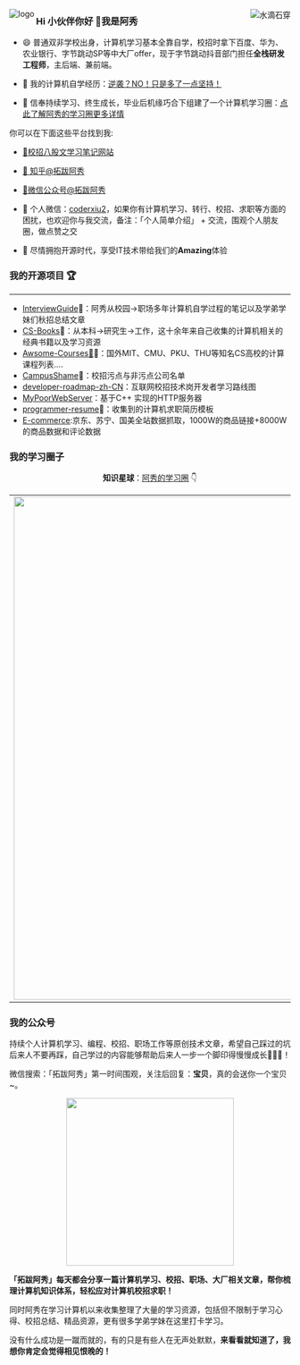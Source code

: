 <p>
<img src="https://github-readme-stats.vercel.app/api?username=forthespada
&show_icons=true" alt="logo" align="left" style="margin-bottom: 20px;" />
</p>



<img align="right" src="https://github-readme-stats.vercel.app/api?username=forthespada&show_icons=true&icon_color=CE1D2D&text_color=718096&bg_color=ffffff&hide_title=true"  alt="水滴石穿" align="right" style="margin-bottom: 20px;"/>



### Hi 小伙伴你好 👋我是阿秀

- :smile: 普通双非学校出身，计算机学习基本全靠自学，校招时拿下百度、华为、农业银行、字节跳动SP等中大厂offer，现于字节跳动抖音部门担任**全栈研发工程师**，主后端、兼前端。


- 🌱 我的计算机自学经历：[逆袭？NO！只是多了一点坚持！](https://mp.weixin.qq.com/s?__biz=Mzg2MDU0ODM3MA==&mid=2247490699&idx=1&sn=0f7a1ee4100a310d679f5ab84fbfa3bc&chksm=ce25e0f6f95269e08c740d212bc7b0d7a4f9a5c01b9a5fff7ed92c30f2348638a3b0c829374e&scene=178&cur_album_id=1738665691953594370#rd)
- 🤔 信奉持续学习、终生成长，毕业后机缘巧合下组建了一个计算机学习圈：[点此了解阿秀的学习圈更多详情](https://interviewguide.cn/notes/05-xiustar/01-xiustar_reading_guide/01-introduce.html#%E9%98%BF%E7%A7%80%E7%BB%84%E5%BB%BA%E4%BA%86%E4%B8%80%E4%B8%AA%E6%A0%A1%E6%8B%9B%E5%AD%A6%E4%B9%A0%E5%9C%88%E5%AD%90)

你可以在下面这些平台找到我:

- [🔭校招八股文学习笔记网站](https://interviewguide.cn/notes/01-guide/web-guide-reading.html)
- [:dog: 知乎@拓跋阿秀](https://www.zhihu.com/people/tuo-ba-a-xiu/answers)
- [👯微信公众号@拓跋阿秀](https://mp.weixin.qq.com/s/gRw25aRFBVB0lUhBAJqV5g)


- 💬 个人微信：[coderxiu2](https://axiu-image-bed.oss-cn-shanghai.aliyuncs.com/img/202204281304520.png)，如果你有计算机学习、转行、校招、求职等方面的困扰，也欢迎你与我交流，备注：「个人简单介绍」 + 交流，围观个人朋友圈，做点赞之交
- :clap: 尽情拥抱开源时代，享受IT技术带给我们的**Amazing**体验 

### 我的开源项目 🏆

---

- [InterviewGuide](https://github.com/forthespada/InterviewGuide)🚀：阿秀从校园->职场多年计算机自学过程的笔记以及学弟学妹们秋招总结文章
- [CS-Books](https://github.com/forthespada/CS-Books)🚀：从本科->研究生->工作，这十余年来自己收集的计算机相关的经典书籍以及学习资源
- [Awsome-Courses🚀](https://github.com/forthespada/Awsome-Courses)🚀：国外MIT、CMU、PKU、THU等知名CS高校的计算课程列表....
- [CampusShame](https://github.com/forthespada/CampusShame)🚀：校招污点与非污点公司名单
- [developer-roadmap-zh-CN](https://github.com/forthespada/developer-roadmap-zh-CN)：互联网校招技术岗开发者学习路线图
- [MyPoorWebServer](https://github.com/forthespada/MyPoorWebServer)：基于C++ 实现的HTTP服务器
- [programmer-resume](https://github.com/forthespada/programmer-resume)🚀：收集到的计算机求职简历模板
- [E-commerce](https://github.com/forthespada/E-commerce):京东、苏宁、国美全站数据抓取，1000W的商品链接+8000W的商品数据和评论数据

### 我的学习圈子

<div align="center">
    <p align="center"><b>知识星球</b>：<a href="https://interviewguide.cn/notes/05-xiustar/01-xiustar_reading_guide/01-introduce.html#%E9%98%BF%E7%A7%80%E7%BB%84%E5%BB%BA%E4%BA%86%E4%B8%80%E4%B8%AA%E6%A0%A1%E6%8B%9B%E5%AD%A6%E4%B9%A0%E5%9C%88%E5%AD%90">阿秀的学习圈</a> 👇</p>
   <table>
  		<tbody>
            <tr>
               <td align="center" valign="middle">
                <a href="https://interviewguide.cn/notes/05-xiustar/01-xiustar_reading_guide/01-introduce.html#%E9%98%BF%E7%A7%80%E7%BB%84%E5%BB%BA%E4%BA%86%E4%B8%80%E4%B8%AA%E6%A0%A1%E6%8B%9B%E5%AD%A6%E4%B9%A0%E5%9C%88%E5%AD%90"><img src="https://axiu-image-bed.oss-cn-shanghai.aliyuncs.com/img/202206190108471.png" width="900px" target="_blank"></a>
              </td>       
            </tr>
  		</tbody>
	</table>
</div>

### 我的公众号

持续个人计算机学习、编程、校招、职场工作等原创技术文章，希望自己踩过的坑后来人不要再踩，自己学过的内容能够帮助后来人一步一个脚印得慢慢成长🌹🌹🌹！

微信搜索：「拓跋阿秀」第一时间围观，关注后回复：**宝贝**，真的会送你一个宝贝~。

<div align="center">
  <img src="https://axiu-image-bed.oss-cn-shanghai.aliyuncs.com/img/202207231714905.png" style="width: 300px; height:300px" />
</div>

**「拓跋阿秀」每天都会分享一篇计算机学习、校招、职场、大厂相关文章，帮你梳理计算机知识体系，轻松应对计算机校招求职！**

同时阿秀在学习计算机以来收集整理了大量的学习资源，包括但不限制于学习心得、校招总结、精品资源，更有很多学弟学妹在这里打卡学习。

没有什么成功是一蹴而就的，有的只是有些人在无声处默默，**来看看就知道了，我想你肯定会觉得相见恨晚的！**

<!--<img src="https://github-profile-trophy.vercel.app/?username=forthespada&theme=flat&column=7" alt="logo" align="left" style="margin: auto;"/>

